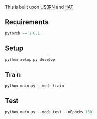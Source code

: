 This is built upon [US3RN](https://github.com/junjun-jiang/US3RN) and [HAT](https://github.com/XPixelGroup/HAT)

## Requirements

``` python
pytorch == 1.6.1
```


## Setup

```python
python setup.py develop
```

## Train

```python
python main.py --mode train
```


## Test

```python
python main.py --mode test --nEpochs 150
```



